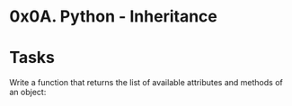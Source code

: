 # 0x0A. Python - Inheritance
# Tasks
Write a function that returns the list of available attributes and methods of an object:
